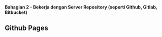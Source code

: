 #### Bahagian 2 - Bekerja dengan Server Repository (seperti Github, Gitlab, Bitbucket)

## Github Pages